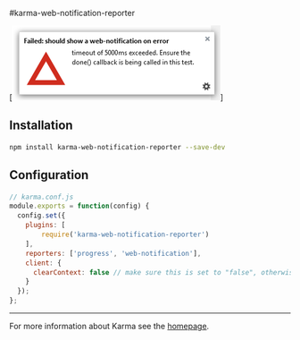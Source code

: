 #karma-web-notification-reporter

[![Web notification example](/images/example.png)]

## Installation

```bash
npm install karma-web-notification-reporter --save-dev
```

## Configuration

```js
// karma.conf.js
module.exports = function(config) {
  config.set({
    plugins: [
        require('karma-web-notification-reporter')
    ],
    reporters: ['progress', 'web-notification'],
    client: {
      clearContext: false // make sure this is set to "false", otherwise it won't work
    }
  });
};
```

----

For more information about Karma see the [homepage].

[homepage]: http://karma-runner.github.com